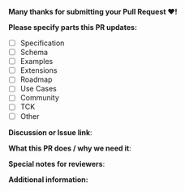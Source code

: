 <!--
PLEASE READ THIS BEFORE SUBMITTING A PR!

Other than typos, spelling, or formatting problems in our docs, consider first opening an ISSUE or a DISCUSSION. 

Enhancements or bugs in a specification are not always easy to describe at first glance, requiring some discussions with other contributors before reaching a conclusion.

We kindly ask you to consider opening a discussion or an issue using the Github tab menu above. The community will be more than happy to discuss your proposals there.
-->

**Many thanks for submitting your Pull Request :heart:!**

**Please specify parts this PR updates:**

- [ ] Specification
- [ ] Schema
- [ ] Examples
- [ ] Extensions
- [ ] Roadmap
- [ ] Use Cases
- [ ] Community
- [ ] TCK
- [ ] Other

**Discussion or Issue link**:
<!-- Please consider opening a dicussion or issue for bugs or enhancements. You can ignore this field if this is a typo or spelling fix. -->

**What this PR does / why we need it**:
<!-- Brief description of your PR / Short summary of the discussion or issue -->

**Special notes for reviewers**:

**Additional information:**
<!-- Optional -->